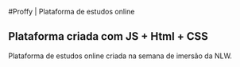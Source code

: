 #Proffy | Plataforma de estudos online
## Plataforma criada com JS + Html + CSS
Plataforma de estudos online criada na semana de imersão da NLW.